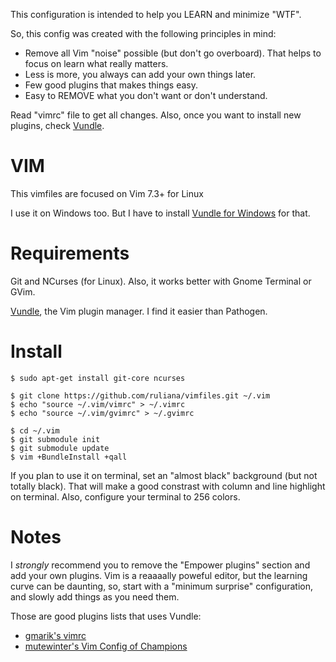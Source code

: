 This configuration is intended to help you LEARN and minimize "WTF".

So, this config was created with the following principles in mind:

  * Remove all Vim "noise" possible (but don't go overboard). That helps to focus on learn what really matters.
  * Less is more, you always can add your own things later.
  * Few good plugins that makes things easy.
  * Easy to REMOVE what you don't want or don't understand.

Read "vimrc" file to get all changes. Also, once you want to install new plugins, check [Vundle](https://github.com/gmarik/vundle).

VIM
===

This vimfiles are focused on Vim 7.3+ for Linux

I use it on Windows too. But I have to install [Vundle for Windows](https://github.com/gmarik/vundle/wiki/Vundle-for-Windows) for that.


Requirements
============

Git and NCurses (for Linux). Also, it works better with Gnome Terminal or GVim.

[Vundle](https://github.com/gmarik/vundle), the Vim plugin manager. I find it easier than Pathogen.

Install
=======

```
$ sudo apt-get install git-core ncurses

$ git clone https://github.com/ruliana/vimfiles.git ~/.vim
$ echo "source ~/.vim/vimrc" > ~/.vimrc
$ echo "source ~/.vim/gvimrc" > ~/.gvimrc

$ cd ~/.vim
$ git submodule init
$ git submodule update
$ vim +BundleInstall +qall
```

If you plan to use it on terminal, set an "almost black" background (but not totally black). That will make a good constrast with column and line highlight on terminal. Also, configure your terminal to 256 colors.

Notes
=====

I *strongly* recommend you to remove the "Empower plugins" section and add your own plugins. Vim is a reaaaally poweful editor, but the learning curve can be daunting, so, start with a "minimum surprise" configuration, and slowly add things as you need them.

Those are good plugins lists that uses Vundle:

* [gmarik's vimrc](https://github.com/gmarik/vimfiles/blob/1f4f26d42f54443f1158e0009746a56b9a28b053/vimrc#L136)
* [mutewinter's Vim Config of Champions](https://github.com/mutewinter/dot_vim)
